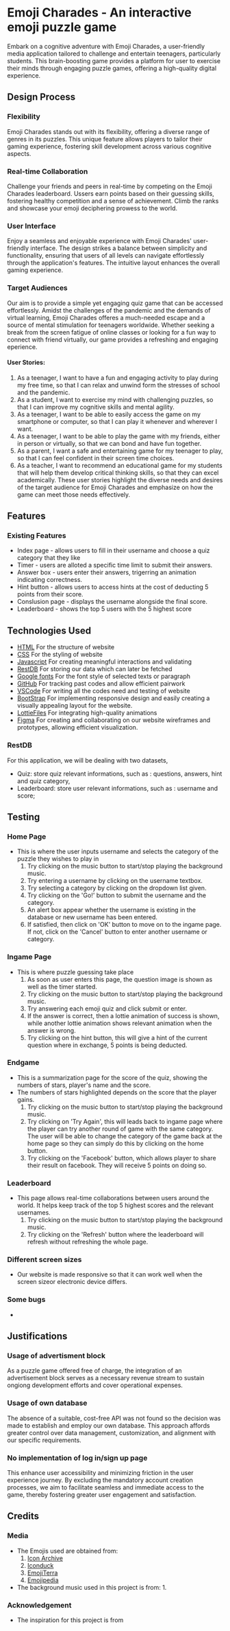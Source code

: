 # Emoji Charades - An interactive emoji puzzle game 
Embark on a cognitive adventure with Emoji Charades, a user-friendly media application tailored to challenge and entertain teenagers, particularly students. This brain-boosting game provides a platform for user to exercise their minds through engaging puzzle games, offering a high-quality digital experience.
## Design Process
### Flexibility
Emoji Charades stands out with its flexibility, offering a diverse range of genres in its puzzles. This unique feature allows players to tailor their gaming experience, fostering skill development across various cognitive aspects.
### Real-time Collaboration
Challenge your friends and peers in real-time by competing on the Emoji Charades leaderboard. Ussers earn points based on their guessing skills, fostering healthy competition and a sense of achievement. Climb the ranks and showcase your emoji deciphering prowess to the world. 
### User Interface
Enjoy a seamless and enjoyable experience with Emoji Charades' user-friendly interface. The design strikes a balance between simplicity and functionality, ensuring that users of all levels can navigate effortlessly through the application's features. The intuitive layout enhances the overall gaming experience. 
### Target Audiences
Our aim is to provide a simple yet engaging quiz game that can be accessed effortlessly. Amidst the challenges of the pandemic and the demands of virtual learning, Emoji Charades offeres a much-needed escape and a source of mental stimulation for teenagers worldwide. Whether seeking a break from the screen fatigue of online classes or looking for a fun way to connect with friend virtually, our game provides a refreshing and engaging eperience.
#### User Stories:
1. As a teenager, I want to have a fun and engaging activity to play during my free time, so that I can relax and unwind form the stresses of school and the pandemic.
2. As a student, I want to exercise my mind with challenging puzzles, so that I can improve my cognitive skills and mental agility.
3. As a teenager, I want to be able to easily access the game on my smartphone or computer, so that I can play it whenever and wherever I want.
4. As a teenager, I want to be able to play the game with my friends, either in person or virtually, so that we can bond and have fun together.
5. As a parent, I want a safe and entertaining game for my teenager to play, so that I can feel confident in their screen time choices.
6. As a teacher, I want to recommend an educational game for my students that will help them develop critical thinking skills, so that they can excel academically.
These user stories highlight the diverse needs and desires of the target audience for Emoji Charades and emphasize on how the game can meet those needs effectively.
## Features
### Existing Features
- Index page - allows users to fill in their username and choose a quiz category that they like
- Timer - users are alloted a specific time limit to submit their answers.
- Answer box - users enter their answers, trigerring an animation indicating correctness.
- Hint button - allows users to access hints at the cost of deducting 5 points from their score.
- Conslusion page - displays the username alongside the final score.
- Leaderboard - shows the top 5 users with the 5 highest score
## Technologies Used
- [HTML](https://html.spec.whatwg.org/) For the structure of website
- [CSS](https://www.w3.org/Style/CSS/Overview.en.html) For the styling of website
- [Javascript](https://developer.mozilla.org/en-US/docs/Web/javascript) For creating meaningful interactions and validating
- [RestDB](https://restdb.io/) For storing our data which can later be fetched 
- [Google fonts](https://fonts.google.com/) For the font style of selected texts or paragraph
- [GitHub](https://github.com/) For tracking past codes and allow efficient pairwork 
- [VSCode](https://code.visualstudio.com/) For writing all the codes need and testing of website
- [BootStrap](https://getbootstrap.com/) For implementing responsive design and easily creating a visually appealing layout for the website.
- [LottieFiles](https://lottiefiles.com/) For integrating high-quality animations
- [Figma](https://www.figma.com/) For creating and collaborating on our website wireframes and prototypes, allowing efficient visualization.
### RestDB
For this application, we will be dealing with two datasets, 
- Quiz: store quiz relevant informations, such as : questions, answers, hint and quiz category,
- Leaderboard: store user relevant informations, such as : username and score;
## Testing
### Home Page
- This is where the user inputs username and selects the category of the puzzle they wishes to play in
  1. Try clicking on the music button to start/stop playing the background music.
  2. Try entering a username by clicking on the username textbox.
  3. Try selecting a category by clicking on the dropdown list given.
  4. Try clicking on the 'Go!' button to submit the username and the category.
  5. An alert box appear whether the username is existing in the database or new username has been entered.
  6. If satisfied, then click on 'OK' button to move on to the ingame page. If not, click on the 'Cancel' button to enter another username or category.
### Ingame Page
- This is where puzzle guessing take place
  1. As soon as user enters this page, the question image is shown as well as the timer started.
  2. Try clicking on the music button to start/stop playing the background music.
  3. Try answering each emoji quiz and click submit or enter.
  4. If the answer is correct, then a lottie animation of success is shown, while another lottie animation shows relevant animation when the answer is wrong.
  5. Try clicking on the hint button, this will give a hint of the current question where in exchange, 5 points is being deducted.
### Endgame
- This is a summarization page for the score of the quiz, showing the numbers of stars, player's name and the score.
- The numbers of stars highlighted depends on the score that the player gains.
  1. Try clicking on the music button to start/stop playing the background music.
  2. Try clicking on 'Try Again', this will leads back to ingame page where the player can try another round of game with the same category. The user will be able to change the category of the game back at the home page so they can simply do this by clicking on the home button.
  3. Try clicking on the 'Facebook' button, which allows player to share their result on facebook. They will receive 5 points on doing so.
### Leaderboard
- This page allows real-time collaborations between users around the world. It helps keep track of the top 5 highest scores and the relevant usernames.
  1. Try clicking on the music button to start/stop playing the background music.
  2. Try clicking on the 'Refresh' button where the leaderboard will refresh without refreshing the whole page.
### Different screen sizes
- Our website is made responsive so that it can work well when the screen sizeor electronic device differs.
### Some bugs
- 
## Justifications
### Usage of advertisment block
As a puzzle game offered free of charge, the integration of an advertisement block serves as a necessary revenue stream to sustain ongiong development efforts and cover operational expenses.
### Usage of own database
The absence of a suitable, cost-free API was not found so the decision was made to establish and employ our own database. This approach affords greater control over data management, customization, and alignment with our specific requirements. 
### No implementation of log in/sign up page
This enhance user accessibility and minimizing friction in the user experience journey. By excluding the mandatory account creation processes, we aim to facilitate seamless and immediate access to the game, thereby fostering greater user engagement and satisfaction.
## Credits 
### Media
- The Emojis used are obtained from:
  1. [Icon Archive](https://www.iconarchive.com/search?q=emoji&page=1)
  2. [Iconduck](https://iconduck.com/search?query=emoji)
  3. [EmojiTerra](https://emojiterra.com/)
  4. [Emojipedia](https://emojipedia.org/)
- The background music used in this project is from:
  1. 
### Acknowledgement
- The inspiration for this project is from 
